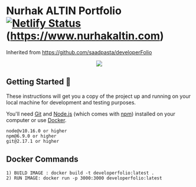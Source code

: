 # Nurhak ALTIN Portfolio [![Netlify Status](https://api.netlify.com/api/v1/badges/9f98fa5a-31d4-4c7e-8258-34c86e7b787c/deploy-status)](https://app.netlify.com/sites/confident-kare-3ca8ee/deploys) (https://www.nurhakaltin.com)

Inherited from https://github.com/saadpasta/developerFolio

<p align="center"> 
  <kbd>
<img src="https://user-images.githubusercontent.com/49693820/81296489-999abf00-908f-11ea-9442-75e8f0ecf65d.gif"></img>
  </kbd>
</p>

## Getting Started 🚀

These instructions will get you a copy of the project up and running on your local machine for development and testing purposes.

You'll need [Git](https://git-scm.com) and [Node.js](https://nodejs.org/en/download/) (which comes with [npm](http://npmjs.com)) installed on your computer or use [Docker](https://www.docker.com/products/docker-desktop).

```
node@v10.16.0 or higher
npm@6.9.0 or higher
git@2.17.1 or higher
```

## Docker Commands 

```
1) BUILD IMAGE : docker build -t developerfolio:latest .
2) RUN IMAGE: docker run -p 3000:3000 developerfolio:latest
```


